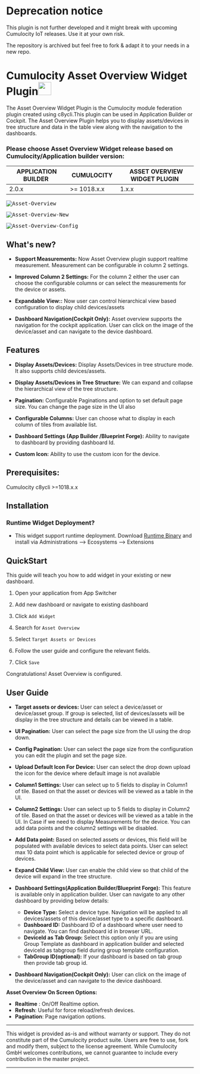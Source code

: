 # Deprecation notice
This plugin is not further developed and it might break with upcoming Cumulocity IoT releases. Use it at your own risk.

The repository is archived but feel free to fork & adapt it to your needs in a new repo.

# Cumulocity Asset Overview Widget Plugin[<img width="35" src="https://user-images.githubusercontent.com/32765455/211497905-561e9197-18b9-43d5-a023-071d3635f4eb.png"/>](https://github.com/Cumulocity-IoT/Cumulocity-Asset-overview-plugin/releases/download/1.1.4/sag-ps-pkg-asset-overview-1.1.4.zip)

The Asset Overview Widget Plugin is the Cumulocity module federation plugin created using c8ycli.This plugin can be used in Application Builder or Cockpit. The Asset Overview Plugin helps you to display assets/devices in tree structure and data in the table view along with the navigation to the dashboards.


### Please choose Asset Overview Widget release based on Cumulocity/Application builder version:


|APPLICATION BUILDER&nbsp;|&nbsp;CUMULOCITY&nbsp;|&nbsp;ASSET OVERVIEW WIDGET PLUGIN&nbsp;|
|--------------------|------------|-----------------------------|
| 2.0.x              | >= 1018.x.x| 1.x.x                       |


<kbd>![Asset-Overview](assets/overview.PNG) </kbd>

<kbd>![Asset-Overview-New](assets/assetoverviewnew.PNG)</kbd>

<kbd>![Asset-Overview-Config](assets/config1.PNG) </kbd>

## What's new?

*  **Support Measurements:** Now Asset Overview plugin support realtime measurement. Measurement can be configurable in column 2 settings.

*  **Improved Column 2 Settings:** For the column 2 either the user can choose the configurable columns or can select the measurements for the device or assets.

*  **Expandable View::** Now user can control hierarchical view based configuration to display child devices/assets

*  **Dashboard Navigation(Cockpit Only):** Asset overview supports the navigation for the cockpit application. User can click on the image of the device/asset and can navigate to the device dashboard.


## Features

*  **Display Assets/Devices:** Display Assets/Devices in tree structure mode. It also supports child devices/assets.

*  **Display Assets/Devices in Tree Structure:** We can expand and collapse the hierarchical view of the tree structure.

*  **Pagination:** Configurable Paginations and option to set default page size. You can change the page size in the UI also
     
*  **Configurable Columns:** User can choose what to display in each column of tiles from available list.

*  **Dashboard Settings (App Builder /Blueprint Forge):** Ability to navigate to dashboard by providing dashboard Id.

*  **Custom Icon:** Ability to use the custom icon for the device.



## Prerequisites:
   Cumulocity c8ycli >=1018.x.x
   

## Installation

### Runtime Widget Deployment?

* This widget support runtime deployment. Download [Runtime Binary](https://github.com/Cumulocity-IoT/Cumulocity-Asset-overview-plugin/releases/download/1.1.4/sag-ps-pkg-asset-overview-1.1.4.zip) and install via Administrations --> Ecosystems  --> Extensions

## QuickStart

This guide will teach you how to add widget in your existing or new dashboard.

1. Open your application from App Switcher

2. Add new dashboard or navigate to existing dashboard

3. Click `Add Widget`

4. Search for `Asset Overview`

5. Select `Target Assets or Devices`

6. Follow the user guide and configure the relevant fields.

7. Click `Save`

Congratulations! Asset Overview is configured.

## User Guide

 *  **Target assets or devices:** User can select a device/asset or device/asset group. If group is selected, list of devices/assets will be display in the tree structure and details can be viewed in a table.
*  **UI Pagination:** User can select the page size from the UI using the drop down.
*  **Config Pagination:** User can select the page size from the configuration you can edit the plugin and set the page size.
*   **Upload Default Icon For Device:** User can select the drop down upload the icon for the device where default image is not available
*  **Column1 Settings:** User can select up to 5 fields to display in Column1 of tile. Based on that the asset or devices will be viewed as a table in the UI.
*  **Column2 Settings:** User can select up to 5 fields to display in Column2 of tile. Based on that the asset or devices will be viewed as a table in the UI. In Case if we need to display Measurements for the device. You can add data points and the column2 settings will be disabled.
*  **Add Data point:** Based on selected assets or devices, this field will be populated with available devices to select data points. User can select max 10 data point which is applicable for selected device or group of devices.
*  **Expand Child View:** User can enable the child view so that child of the device will expand in the tree structure.

*  **Dashboard Settings(Application Builder/Blueprint Forge):** This feature is available only in application builder. User can navigate to any other dashboard by providing below details:
    * **Device Type:** Select a device type. Navigation will be applied to all devices/assets of this device/asset type to a specific dashboard.
    * **Dashboard ID:** Dashboard ID of a dashboard where user need to navigate. You can find dashboard id in browser URL.
    * **DeviceId as Tab Group:** Select this option only if you are using Group Template as dashboard in application builder and selected deviceId as tabgroup field during group template configuration.
    * **TabGroup ID(optional):** If your dashboard is based on tab group then provide tab group id.

*  **Dashboard Navigation(Cockpit Only):** User can click on the image of the device/asset and can navigate to the device dashboard.

**Asset Overview On Screen Options:**

-   **Realtime** : On/Off Realtime option.
-   **Refresh**: Useful for force reload/refresh devices.
-   **Pagination**: Page navigation options.

---------------------------------

This widget is provided as-is and without warranty or support. They do not constitute part of the Cumulocity product suite. Users are free to use, fork and modify them, subject to the license agreement. While Cumulocity GmbH welcomes contributions, we cannot guarantee to include every contribution in the master project.
_____________________

